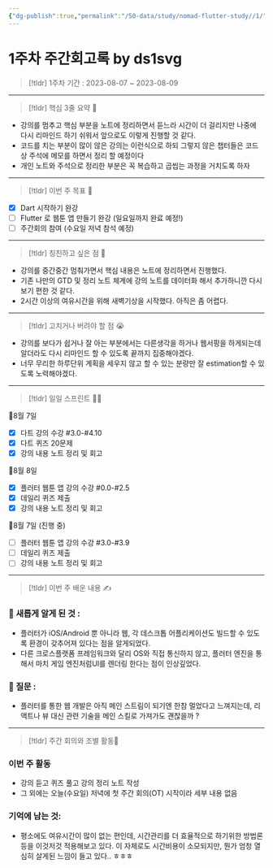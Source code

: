 ```yaml
---
{"dg-publish":true,"permalink":"/50-data/study/nomad-flutter-study//1/"}
---
```


# 1주차 주간회고록 by ds1svg

> [!tldr] 1주차
> 기간 : 2023-08-07 ~ 2023-08-09

---

> [!tldr]  핵심 3줄 요약 💖
- 강의를 멈추고 핵심 부분을 노트에 정리하면서 듣느라 시간이 더 걸리지만 나중에 다시 리마인드 하기 쉬워서 앞으로도 이렇게 진행할 것 같다.
- 코드를 치는 부분이 많이 않은 강의는 이런식으로 하되 그렇지 않은 챕터들은 코드상 주석에 메모를 하면서 정리 할 예정이다
- 개인 노트와 주석으로 정리한 부분은 꼭 복습하고 곱씹는 과정을 거치도록 하자

---

> [!tldr]  이번 주 목표 🎯
- [x] Dart 시작하기 완강
- [ ] Flutter 로 웹툰 앱 만들기 완강 (일요일까지 완료 예정!)
- [ ] 주간회의 참여 (수요일 저녁 참석 예정)

---

> [!tldr] 칭친하고 싶은 점 👏
- 강의를 중간중간 멈춰가면서 핵심 내용은 노트에 정리하면서 진행했다.
- 기존 나만의 GTD 및 정리 노트 체계에 강의 노트를 데이터화 해서 추가하니깐 다시 보기 편한 것 같다.
- 2시간 이상의 여유시간을 위해 새벽기상을 시작했다. 아직은 좀 어렵다. 

---

> [!tldr] 고치거나 버려야 할 점 😭
- 강의를 보다가 쉽거나 잘 아는 부분에서는 다른생각을 하거나 웹서핑을 하게되는데 알더라도 다시 리마인드 할 수 있도록 끝까지 집중해야겠다. 
- 너무 무리한 하루단위 계획을 세우지 않고 할 수 있는 분량만 잘 estimation할 수 있도록 노력해야겠다.

---

> [!tldr] 일일 스프린트 🏃‍♀

🔽8월 7일
- [x] 다트 강의 수강 #3.0-#4.10
- [x] 다트 퀴즈 20문제
- [x] 강의 내용 노트 정리 및 회고

🔽8월 8일
- [x] 플러터 웹툰 앱 강의 수강 #0.0-#2.5
- [x] 데일리 퀴즈 제출
- [x] 강의 내용 노트 정리 및 회고

🔽8월 7일 (진행 중)
- [ ] 플러터 웹툰 앱 강의 수강 #3.0-#3.9
- [ ] 데일리 퀴즈 제출
- [ ] 강의 내용 노트 정리 및 회고

---

> [!tldr]  이번 주 배운 내용 ✍️

### 🤩 새롭게 알게 된 것 :
- 플러터가 iOS/Android 뿐 아니라 웹, 각 데스크톱 어플리케이션도 빌드할 수 있도록 환경이 갖추어져 있다는 점을 알게되었다.
- 다른 크로스플랫폼 프레임워크와 달리 OS와 직접 통신하지 않고, 플러터 엔진을 통해서 마치 게임 엔진처럼UI를 렌더링 한다는 점이 인상깊었다.

### 🤔 질문 :
- 플러터를 통한 웹 개발은 아직 메인 스트림이 되기엔 한참 멀었다고 느껴지는데, 리액트나 뷰 대신 관련 기술을 메인 스킬로 가져가도 괜찮을까 ? 
---

> [!tldr] 주간 회의와 조별 활동💖

### 이번 주 활동
- 강의 듣고 퀴즈 풀고 강의 정리 노트 작성
-  그 외에는 오늘(수요일) 저녁에 첫 주간 회의(OT) 시작이라 세부 내용 없음

### 기억에 남는 것:
- 평소에도 여유시간이 많이 없는 편인데, 시간관리를 더 효율적으로 하기위한 방법론 등을 이것저것 적용해보고 있다. 이 자체로도 시간비용이 소모되지만, 뭔가 엄청 열심히 살게된 느낌이 들고 있다.. ㅎㅎㅎ

